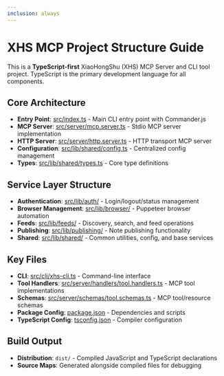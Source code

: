 ```yaml
---
inclusion: always
---
```


# XHS MCP Project Structure Guide

This is a **TypeScript-first** XiaoHongShu (XHS) MCP Server and CLI tool project. TypeScript is the primary development language for all components.

## Core Architecture

- **Entry Point**: [src/index.ts](mdc:src/index.ts) - Main CLI entry point with Commander.js
- **MCP Server**: [src/server/mcp.server.ts](mdc:src/server/mcp.server.ts) - Stdio MCP server implementation
- **HTTP Server**: [src/server/http.server.ts](mdc:src/server/http.server.ts) - HTTP transport MCP server
- **Configuration**: [src/lib/shared/config.ts](mdc:src/lib/shared/config.ts) - Centralized config management
- **Types**: [src/lib/shared/types.ts](mdc:src/lib/shared/types.ts) - Core type definitions

## Service Layer Structure

- **Authentication**: [src/lib/auth/](mdc:src/lib/auth/) - Login/logout/status management
- **Browser Management**: [src/lib/browser/](mdc:src/lib/browser/) - Puppeteer browser automation
- **Feeds**: [src/lib/feeds/](mdc:src/lib/feeds/) - Discovery, search, and feed operations
- **Publishing**: [src/lib/publishing/](mdc:src/lib/publishing/) - Note publishing functionality
- **Shared**: [src/lib/shared/](mdc:src/lib/shared/) - Common utilities, config, and base services

## Key Files

- **CLI**: [src/cli/xhs-cli.ts](mdc:src/cli/xhs-cli.ts) - Command-line interface
- **Tool Handlers**: [src/server/handlers/tool.handlers.ts](mdc:src/server/handlers/tool.handlers.ts) - MCP tool implementations
- **Schemas**: [src/server/schemas/tool.schemas.ts](mdc:src/server/schemas/tool.schemas.ts) - MCP tool/resource schemas
- **Package Config**: [package.json](mdc:package.json) - Dependencies and scripts
- **TypeScript Config**: [tsconfig.json](mdc:tsconfig.json) - Compiler configuration

## Build Output

- **Distribution**: `dist/` - Compiled JavaScript and TypeScript declarations
- **Source Maps**: Generated alongside compiled files for debugging